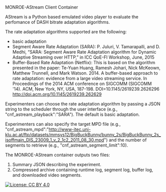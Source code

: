 
MONROE-AStream Client Container

AStream is a Python based emulated video player to evaluate the perfomance of DASH bitrate adaptation algorithms. 

The rate adaptation algorithms supported are the following:
* basic adaptation
* Segment Aware Rate Adaptation (SARA): P. Juluri, V. Tamarapalli, and D. Medhi, “SARA: Segment Aware Rate Adaptation algorithm for Dynamic Adaptive Streaming over HTTP,” in ICC QoE-FI Workshop, June, 2015
* Buffer-Based Rate Adaptation (Netflix): This is based on the algorithm presented in the paper: Te-Yuan Huang, Ramesh Johari, Nick McKeown, Matthew Trunnell, and Mark Watson. 2014. A buffer-based approach to rate adaptation: evidence from a large video streaming service. In Proceedings of the 2014 ACM conference on SIGCOMM (SIGCOMM '14). ACM, New York, NY, USA, 187-198. DOI=10.1145/2619239.2626296 http://doi.acm.org/10.1145/2619239.262629

Experimenters can choose the rate adaptation algorithm by passing a JSON string to the scheduler through the user interface (e.g., "cnf_astream_playback":"SARA"). The default is basic adaptation.

Experimenters can also specify the target MPD file (e.g., "cnf_astream_mpd":"http://www-itec.uni-klu.ac.at/ftp/datasets/mmsys12/BigBuckBunny/bunny_2s/BigBuckBunny_2s_isoffmain_DIS_23009_1_v_2_1c2_2011_08_30.mpd") and the number of segments to retrieve (e.g., "cnf_astream_segment_limit":10).

The MONROE-AStream container outputs two files:
1) Summary JSON describing the experiment.
2) Compressed archive containing runtime log, segment log, buffer log, and downloaded video segments.

[![License: CC BY 4.0](https://img.shields.io/badge/License-CC%20BY%204.0-lightgrey.svg)](https://creativecommons.org/licenses/by/4.0/)
